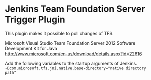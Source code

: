 Jenkins Team Foundation Server Trigger Plugin
==================

This plugin makes it possible to poll changes of TFS.

Microsoft Visual Studio Team Foundation Server 2012 Software Development Kit for Java  
http://www.microsoft.com/en-us/download/details.aspx?id=22616  

Add the following variables to the startup arguments of Jenkins.  
<code>-Dcom.microsoft.tfs.jni.native.base-directory="native directory path"</code>
